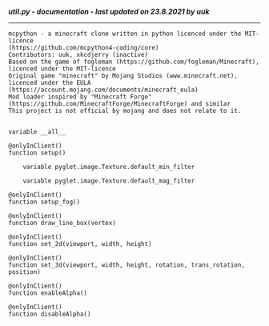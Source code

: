 ***util.py - documentation - last updated on 23.8.2021 by uuk***
___

    mcpython - a minecraft clone written in python licenced under the MIT-licence 
    (https://github.com/mcpython4-coding/core)
    Contributors: uuk, xkcdjerry (inactive)
    Based on the game of fogleman (https://github.com/fogleman/Minecraft), licenced under the MIT-licence
    Original game "minecraft" by Mojang Studios (www.minecraft.net), licenced under the EULA
    (https://account.mojang.com/documents/minecraft_eula)
    Mod loader inspired by "Minecraft Forge" (https://github.com/MinecraftForge/MinecraftForge) and similar
    This project is not official by mojang and does not relate to it.


    variable __all__

    @onlyInClient()
    function setup()

        variable pyglet.image.Texture.default_min_filter

        variable pyglet.image.Texture.default_mag_filter

    @onlyInClient()
    function setup_fog()

    @onlyInClient()
    function draw_line_box(vertex)

    @onlyInClient()
    function set_2d(viewport, width, height)

    @onlyInClient()
    function set_3d(viewport, width, height, rotation, trans_rotation, position)

    @onlyInClient()
    function enableAlpha()

    @onlyInClient()
    function disableAlpha()